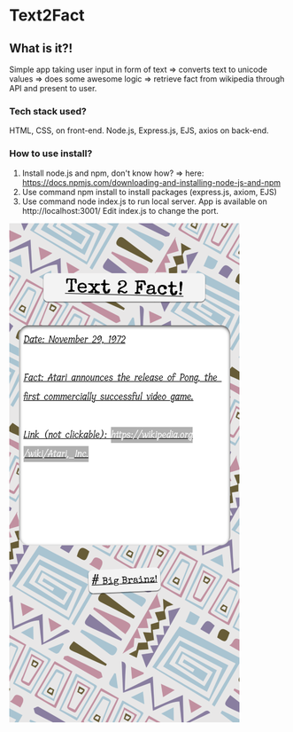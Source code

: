 # Text2Fact

## What is it?! 
Simple app taking user input in form of text => converts text to unicode values => does some awesome logic => retrieve fact from wikipedia through API and present to user.

### Tech stack used?
HTML, CSS, on front-end. Node.js, Express.js, EJS, axios on back-end.

### How to use install?
1) Install node.js and npm, don't know how? => here: https://docs.npmjs.com/downloading-and-installing-node-js-and-npm
2) Use command npm install to install packages (express.js, axiom, EJS)
3) Use command node index.js to run local server. App is available on http://localhost:3001/ Edit index.js to change the port.

![screenshot](./public/img/text2fact1.png)
